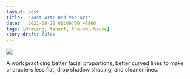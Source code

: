 ```yaml
---
layout: post
title:  "Just Art: Bad Vee art"
date:   2021-08-22 00:00:00 +0800
tags: [drawing, fanart, the-owl-house]
story-draft: false
---
```


![](https://cdn.anneimation.com/art/fanart/vee1.jpg)

A work practicing better facial proportions, better curved lines to make characters less flat, drop shadow shading, and cleaner lines.